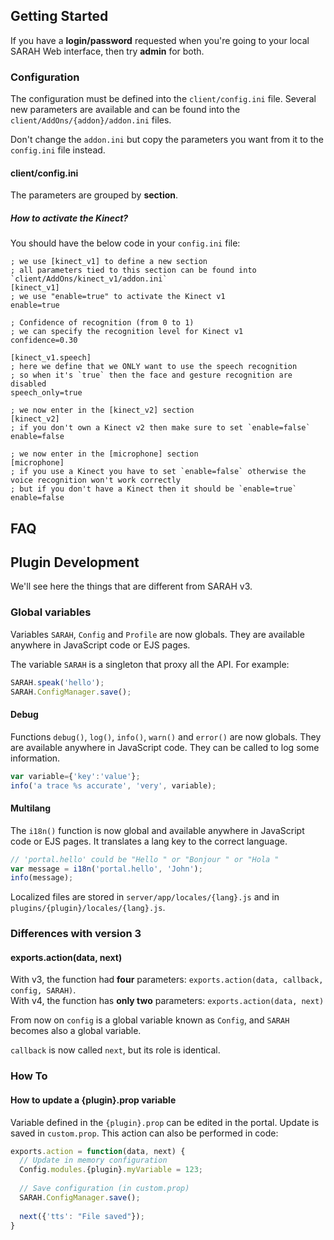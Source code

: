 
## Getting Started

If you have a **login/password** requested when you're going to your local SARAH Web interface, then try **admin** for both.

### Configuration

The configuration must be defined into the `client/config.ini` file. Several new parameters are available and can be found into the `client/AddOns/{addon}/addon.ini` files.

Don't change the `addon.ini` but copy the parameters you want from it to the `config.ini` file instead.

#### client/config.ini

The parameters are grouped by **section**.

##### How to activate the Kinect?

You should have the below code in your `config.ini` file:
```
; we use [kinect_v1] to define a new section
; all parameters tied to this section can be found into `client/AddOns/kinect_v1/addon.ini`
[kinect_v1]
; we use "enable=true" to activate the Kinect v1
enable=true

; Confidence of recognition (from 0 to 1)
; we can specify the recognition level for Kinect v1
confidence=0.30

[kinect_v1.speech]
; here we define that we ONLY want to use the speech recognition
; so when it's `true` then the face and gesture recognition are disabled
speech_only=true

; we now enter in the [kinect_v2] section
[kinect_v2]
; if you don't own a Kinect v2 then make sure to set `enable=false`
enable=false

; we now enter in the [microphone] section
[microphone]
; if you use a Kinect you have to set `enable=false` otherwise the voice recognition won't work correctly
; but if you don't have a Kinect then it should be `enable=true`
enable=false
```

## FAQ

## Plugin Development

We'll see here the things that are different from SARAH v3.

### Global variables

Variables `SARAH`, `Config` and `Profile` are now globals. They are available anywhere in JavaScript code or EJS pages. 

The variable `SARAH` is a singleton that proxy all the API. For example: 
```javascript
SARAH.speak('hello');
SARAH.ConfigManager.save();
```
#### Debug

Functions `debug()`, `log()`, `info()`, `warn()` and `error()` are now globals. They are available anywhere in  JavaScript code. They can be called to log some information.

```javascript
var variable={'key':'value'};
info('a trace %s accurate', 'very', variable);
```

#### Multilang

The `i18n()` function is now global and available anywhere in JavaScript code or EJS pages. It translates a lang key to the correct language.

```javascript
// 'portal.hello' could be "Hello " or "Bonjour " or "Hola "
var message = i18n('portal.hello', 'John');
info(message);
```

Localized files are stored in `server/app/locales/{lang}.js` and in `plugins/{plugin}/locales/{lang}.js`.

### Differences with version 3

#### exports.action(data, next)

With v3, the function had **four** parameters: `exports.action(data, callback, config, SARAH)`.  
With v4, the function has **only two** parameters: `exports.action(data, next)`

From now on `config` is a global variable known as `Config`, and `SARAH` becomes also a global variable.

`callback` is now called `next`, but its role is identical.

### How To

#### How to update a {plugin}.prop variable

Variable defined in the `{plugin}.prop` can be edited in the portal. Update is saved in `custom.prop`. This action can also be performed in code:

```javascript
exports.action = function(data, next) {
  // Update in memory configuration
  Config.modules.{plugin}.myVariable = 123;
  
  // Save configuration (in custom.prop)
  SARAH.ConfigManager.save();
  
  next({'tts': "File saved"});
}
```